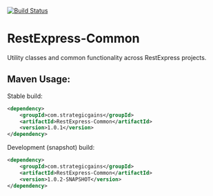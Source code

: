 [![Build Status](https://buildhive.cloudbees.com/job/RestExpress/job/RestExpress-Common/badge/icon)](https://buildhive.cloudbees.com/job/RestExpress/job/RestExpress-Common/)

RestExpress-Common
==================

Utility classes and common functionality across RestExpress projects.

Maven Usage:
------------
Stable build:
```xml
<dependency>
	<groupId>com.strategicgains</groupId>
	<artifactId>RestExpress-Common</artifactId>
	<version>1.0.1</version>
</dependency>
```
Development (snapshot) build:
```xml
<dependency>
	<groupId>com.strategicgains</groupId>
	<artifactId>RestExpress-Common</artifactId>
	<version>1.0.2-SNAPSHOT</version>
</dependency>
```
